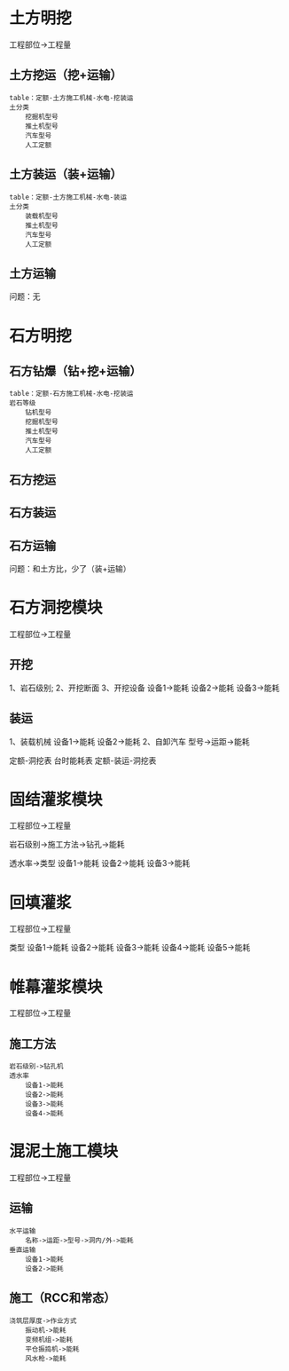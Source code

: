 # 土方明挖

工程部位->工程量
## 土方挖运（挖+运输）
    table：定额-土方施工机械-水电-挖装运
    土分类
        挖掘机型号
        推土机型号
        汽车型号
        人工定额
## 土方装运（装+运输）
    table：定额-土方施工机械-水电-装运
    土分类
        装载机型号
        推土机型号
        汽车型号
        人工定额
## 土方运输
问题：无
    


# 石方明挖
## 石方钻爆（钻+挖+运输）
    table：定额-石方施工机械-水电-挖装运
    岩石等级
        钻机型号
        挖掘机型号
        推土机型号
        汽车型号
        人工定额
## 石方挖运
## 石方装运
## 石方运输
问题：和土方比，少了（装+运输）








# 石方洞挖模块

工程部位->工程量

## 开挖
1、岩石级别; 2、开挖断面
3、开挖设备
    设备1->能耗
    设备2->能耗
    设备3->能耗

## 装运

1、装载机械
    设备1->能耗
    设备2->能耗
2、自卸汽车
    型号->运距->能耗

定额-洞挖表
台时能耗表
定额-装运-洞挖表

# 固结灌浆模块
工程部位->工程量

岩石级别->施工方法->钻孔->能耗

透水率->类型
    设备1->能耗
    设备2->能耗
    设备3->能耗

# 回填灌浆
工程部位->工程量

类型
    设备1->能耗
    设备2->能耗
    设备3->能耗
    设备4->能耗
    设备5->能耗

# 帷幕灌浆模块
工程部位->工程量

## 施工方法
    岩石级别->钻孔机
    透水率
        设备1->能耗
        设备2->能耗
        设备3->能耗
        设备4->能耗

# 混泥土施工模块
工程部位->工程量
## 运输
    水平运输
        名称->运距->型号->洞内/外->能耗
    垂直运输
        设备1->能耗
        设备2->能耗

## 施工（RCC和常态）
    浇筑层厚度->作业方式
        振动机->能耗
        变频机组->能耗
        平仓振捣机->能耗
        风水枪->能耗





		